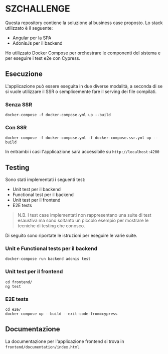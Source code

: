 # SZCHALLENGE
Questa repository contiene la soluzione al business case proposto.
Lo stack utilizzato è il seguente:
* Angular per la SPA
* AdonisJs per il backend

Ho utilizzato Docker Compose per orchestrare le componenti del sistema e per eseguire i test e2e con Cypress.
## Esecuzione
L'applicazione può essere eseguita in due diverse modalità, a seconda di se si vuole utilizzare il SSR o semplicemente fare il serving dei file compilati.
### Senza SSR
```
docker-compose -f docker-compose.yml up --build
```
### Con SSR
```
docker-compose -f docker-compose.yml -f docker-compose.ssr.yml up --build
```
In entrambi i casi l'applicazione sarà accessibile su `http://localhost:4200`
## Testing
Sono stati implementati i seguenti test:
* Unit test per il backend
* Functional test per il backend
* Unit test per il frontend
* E2E tests

> N.B. I test case implementati non rappresentano una suite di test esaustiva ma sono soltanto un piccolo esempio per mostrare le tecniche di testing che conosco.

Di seguito sono riportate le istruzioni per eseguire le varie suite.
### Unit e Functional tests per il backend
```
docker-compose run backend adonis test
```

### Unit test per il frontend
```
cd frontend/
ng test
```

### E2E tests
```
cd e2e/
docker-compose up --build --exit-code-from=cypress
```

## Documentazione
La documentazione per l'applicazione frontend si trova in `frontend/documentation/index.html`.


